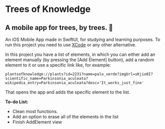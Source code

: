 #  Trees of Knowledge
## A mobile app for trees, by trees. 🌲

An iOS Mobile App made in SwiftUI, for studying and learning purposes. 
To run this project you need to use [XCode](https://developer.apple.com/xcode/) or any other alternative. 

In this project you have a list of elements, in which you can either add an element manually (by pressing the [Add Element] button), add a random element to it or use a specific link like, for example:

``` 
plantsofknowledge://plants?id=2231?name=palo_verde?imgUrl=sKjio0I?scientific_name=Parkinsonia_aculeata?wikipedia_entry=Parkinsonia_aculeata?desc='It_works_just_fine'
```

That opens the app and adds the specific element to the list.

**To-do List:**
- Clean most functions. 
- Add an option to erase all of the elements in the list
- Finish AddElement view
